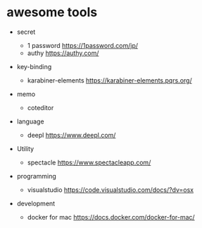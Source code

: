 
# awesome tools

- secret 
  - 1 password
  https://1password.com/jp/
  - authy
  https://authy.com/
- key-binding
  - karabiner-elements
  https://karabiner-elements.pqrs.org/
- memo
  - coteditor
- language
  - deepl 
  https://www.deepl.com/
- Utility
  - spectacle
  https://www.spectacleapp.com/
- programming
  - visualstudio
  https://code.visualstudio.com/docs/?dv=osx

- development
  - docker for mac 
  https://docs.docker.com/docker-for-mac/
